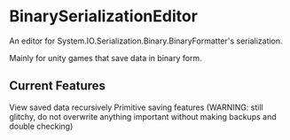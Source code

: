 # BinarySerializationEditor
 An editor for System.IO.Serialization.Binary.BinaryFormatter's serialization.
 
 Mainly for unity games that save data in binary form.


## Current Features
View saved data recursively
Primitive saving features (WARNING: still glitchy, do not overwrite anything important without making backups and double checking)
